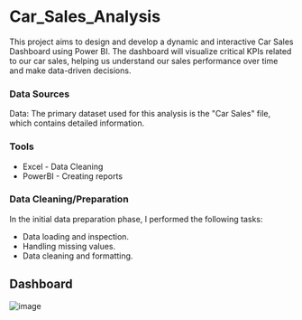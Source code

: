 # Car_Sales_Analysis
This project aims to design and develop a dynamic and interactive Car Sales Dashboard using Power BI. The dashboard will visualize critical KPIs related to our car sales, helping us understand our sales performance over time and make data-driven decisions.

### Data Sources

Data: The primary dataset used for this analysis is the "Car Sales" file, which contains detailed information.

### Tools

- Excel - Data Cleaning
- PowerBI - Creating reports

### Data Cleaning/Preparation

In the initial data preparation phase, I performed the following tasks:

- Data loading and inspection.
- Handling missing values.
- Data cleaning and formatting.

## Dashboard
![image](https://github.com/user-attachments/assets/3717deec-bbb5-4229-a037-ba58cbfb5f21)


